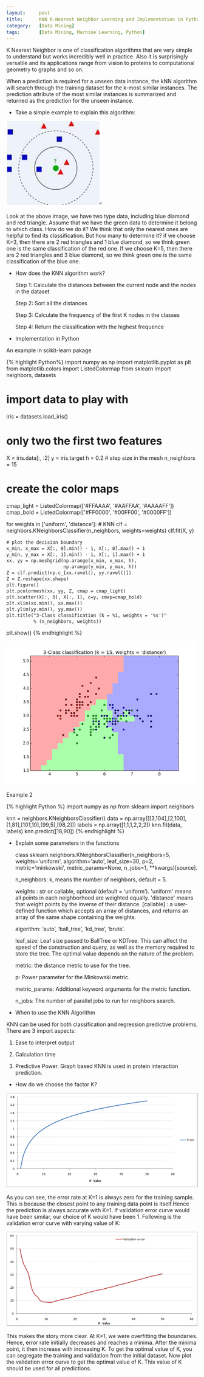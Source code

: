 ```yaml
---
layout:     post
title:      KNN K-Nearest Neighbor Learning and Implementation in Python
category:   [Data Mining] 
tags:		[Data Mining, Machine Learning, Python]
---
```


K Nearest Neighbor is one of classification algorithms that are very simple to understand but works incredibly well in practice. Also it is surprisingly versatile and its applications range from vision to proteins to computational geometry to graphs and so on. 

When a prediction is required for a unseen data instance, the kNN algorithm will search through the training dataset for the k-most similar instances. The prediction attribute of the most similar instances is summarized and returned as the prediction for the unseen instance.

* Take a simple example to explain this algorithm:

![](/images/ML/KNN.png)

Look at the above image, we have two type data, including blue diamond and red triangle. Assume that we have the green data to determine it belong to which class. How do we do it? We think that only the nearest ones are helpful to find its classification. But how many to determine it? if we choose K=3, then there are 2 red triangles and 1 blue diamond, so we think green one is the same classification of the red one. If we choose K=5, then there are 2 red triangles and 3 blue diamond, so we think green one is the same classification of the blue one.

* How does the KNN algorithm work?

	Step 1: Calculate the distances between the current node and the nodes in the dataset
	
	Step 2: Sort all the distances
	
	Step 3: Calculate the frequency of the first K nodes in the classes
	
	Step 4: Return the classification with the highest frequence

* Implementation in Python

An example in scikit-learn pakage

{% highlight Python%}
import numpy as np
import matplotlib.pyplot as plt
from matplotlib.colors import ListedColormap
from sklearn import neighbors, datasets

# import data to play with
iris = datasets.load_iris()
# only two the first two features
X = iris.data[:, :2]
y = iris.target
h = 0.2 # step size in the mesh
n_neighbors = 15

# create the color maps
cmap_light = ListedColormap(['#FFAAAA', '#AAFFAA', '#AAAAFF'])
cmap_bold = ListedColormap(['#FF0000', '#00FF00', '#0000FF'])

for weights in ['uniform', 'distance']:
    # KNN
    clf = neighbors.KNeighborsClassifier(n_neighbors, weights=weights)
    clf.fit(X, y)

    # plot the decision boundary
    x_min, x_max = X[:, 0].min() - 1, X[:, 0].max() + 1
    y_min, y_max = X[:, 1].min() - 1, X[:, 1].max() + 1
    xx, yy = np.meshgrid(np.arange(x_min, x_max, h),
                         np.arange(y_min, y_max, h))
    Z = clf.predict(np.c_[xx.ravel(), yy.ravel()])
    Z = Z.reshape(xx.shape)
    plt.figure()
    plt.pcolormesh(xx, yy, Z, cmap = cmap_light)
    plt.scatter(X[:, 0], X[:, 1], c=y, cmap=cmap_bold)
    plt.xlim(xx.min(), xx.max())
    plt.ylim(yy.min(), yy.max())
    plt.title("3-Class classification (k = %i, weights = '%s')"
              % (n_neighbors, weights))

plt.show()
{% endhighlight %}

![](/images/ML/KNN-result.png)

Example 2

{% highlight Python %}
import numpy as np
from sklearn import neighbors

knn = neighbors.KNeighborsClassifier()
data = np.array([[3,104],[2,100],[1,81],[101,10],[99,5],[98,2]])
labels = np.array([1,1,1,2,2,2])
knn.fit(data, labels)
knn.predict([18,90])
{% endhighlight %}

* Explain some parameters in the functions

	class sklearn.neighbors.KNeighborsClassifier(n_neighbors=5, weights='uniform', algorithm='auto', leaf_size=30, p=2, metric='minkowski', metric_params=None, n_jobs=1, **kwargs)[source].

	n_neighbors: k, means the number of neighbors, default = 5.

	weights : str or callable, optional (default = ‘uniform’). 'uniform' means all points in each neighborhood are weighted equally. 'distance' means that weight points by the inverse of their distance. [callable] : a user-defined function which accepts an array of distances, and returns an array of the same shape containing the weights.

	algorithm: ‘auto’, ‘ball_tree’, ‘kd_tree’, ‘brute’.

	leaf_size: Leaf size passed to BallTree or KDTree. This can affect the speed of the construction and query, as well as the memory required to store the tree. The optimal value depends on the nature of the problem.

	metric: the distance metric to use for the tree.

	p: Power parameter for the Minkowski metric. 

	metric_params: Additional keyword arguments for the metric function.

	n_jobs: The number of parallel jobs to run for neighbors search.

* When to use the KNN Algorithm

KNN can be used for both classification and regression predictive problems. There are 3 import aspects:

1. Ease to interpret output

2. Calculation time

3. Predictive Power. Graph based KNN is used in protein interaction prediction. 

* How do we choose the factor K?

![](/images/ML/KNN-error.png)

As you can see, the error rate at K=1 is always zero for the training sample. This is because the closest point to any training data point is itself.Hence the prediction is always accurate with K=1. If validation error curve would have been similar, our choice of K would have been 1. Following is the validation error curve with varying value of K:

![](/images/ML/KNN-error2png.png)

This makes the story more clear. At K=1, we were overfitting the boundaries. Hence, error rate initially decreases and reaches a minima. After the minima point, it then increase with increasing K. To get the optimal value of K, you can segregate the training and validation from the initial dataset. Now plot the validation error curve to get the optimal value of K. This value of K should be used for all predictions.

